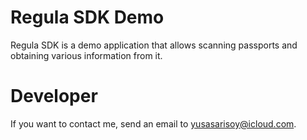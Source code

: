# Regula SDK Demo

Regula SDK is a demo application that allows scanning passports and obtaining various information from it.

# <b>Developer</b>

If you want to contact me, send an email to yusasarisoy@icloud.com.

